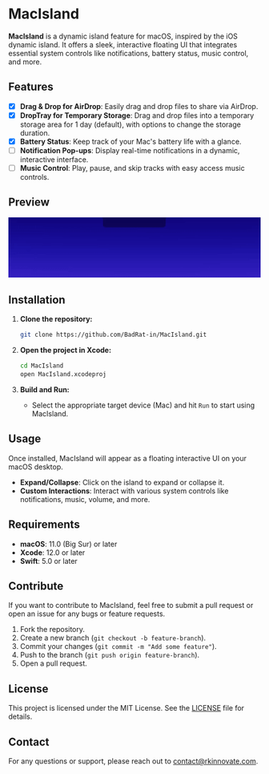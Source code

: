 # MacIsland

**MacIsland** is a dynamic island feature for macOS, inspired by the iOS dynamic island. It offers a sleek, interactive floating UI that integrates essential system controls like notifications, battery status, music control, and more.

## Features

- [x] **Drag & Drop for AirDrop**: Easily drag and drop files to share via AirDrop.
- [x] **DropTray for Temporary Storage**: Drag and drop files into a temporary storage area for 1 day (default), with options to change the storage duration.
- [x] **Battery Status**: Keep track of your Mac's battery life with a glance.
- [ ] **Notification Pop-ups**: Display real-time notifications in a dynamic, interactive interface.
- [ ] **Music Control**: Play, pause, and skip tracks with easy access music controls.

## Preview

![Preview](demo/preview.gif)

## Installation

1. **Clone the repository:**

   ```bash
   git clone https://github.com/BadRat-in/MacIsland.git
   ```

2. **Open the project in Xcode:**

   ```bash
   cd MacIsland
   open MacIsland.xcodeproj
   ```

3. **Build and Run:**
   - Select the appropriate target device (Mac) and hit `Run` to start using MacIsland.

## Usage

Once installed, MacIsland will appear as a floating interactive UI on your macOS desktop.

- **Expand/Collapse**: Click on the island to expand or collapse it.
- **Custom Interactions**: Interact with various system controls like notifications, music, volume, and more.

## Requirements

- **macOS**: 11.0 (Big Sur) or later
- **Xcode**: 12.0 or later
- **Swift**: 5.0 or later

## Contribute

If you want to contribute to MacIsland, feel free to submit a pull request or open an issue for any bugs or feature requests.

1. Fork the repository.
2. Create a new branch (`git checkout -b feature-branch`).
3. Commit your changes (`git commit -m "Add some feature"`).
4. Push to the branch (`git push origin feature-branch`).
5. Open a pull request.

## License

This project is licensed under the MIT License. See the [LICENSE](LICENSE) file for details.

## Contact

For any questions or support, please reach out to [contact@rkinnovate.com](mailto:contact@rkinnovate.com).
